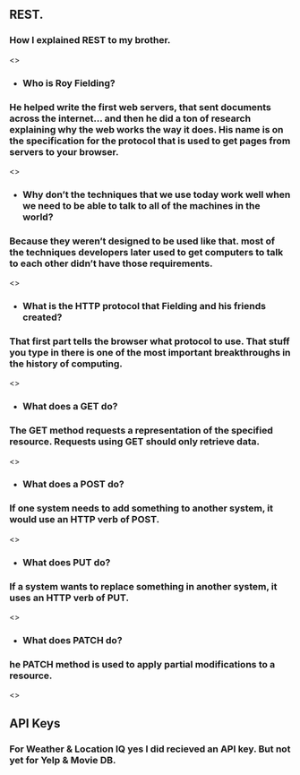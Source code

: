 ## **REST.**
### **How I explained REST to my brother.**
<>
- ### **Who is Roy Fielding?**
###  He helped write the first web servers, that sent documents across the internet… and then he did a ton of research explaining why the web works the way it does. His name is on the specification for the protocol that is used to get pages from servers to your browser.
<>
- ### **Why don’t the techniques that we use today work well when we need to be able to talk to all of the machines in the world?**
### Because they weren’t designed to be used like that. most of the techniques developers later used to get computers to talk to each other didn’t have those requirements.
<>
- ### **What is the HTTP protocol that Fielding and his friends created?**
### That first part tells the browser what protocol to use. That stuff you type in there is one of the most important breakthroughs in the history of computing.
<>
- ### **What does a GET do?**
### The GET method requests a representation of the specified resource. Requests using GET should only retrieve data.
<>
- ### **What does a POST do?**
###  If one system needs to add something to another system, it would use an HTTP verb of POST.
<>
- ### **What does PUT do?**
### If a system wants to replace something in another system, it uses an HTTP verb of PUT.
<>
- ### **What does PATCH do?**
### he PATCH method is used to apply partial modifications to a resource.
<>

## **API Keys**
### For Weather & Location IQ yes I did recieved an API key. But not yet for Yelp & Movie DB.